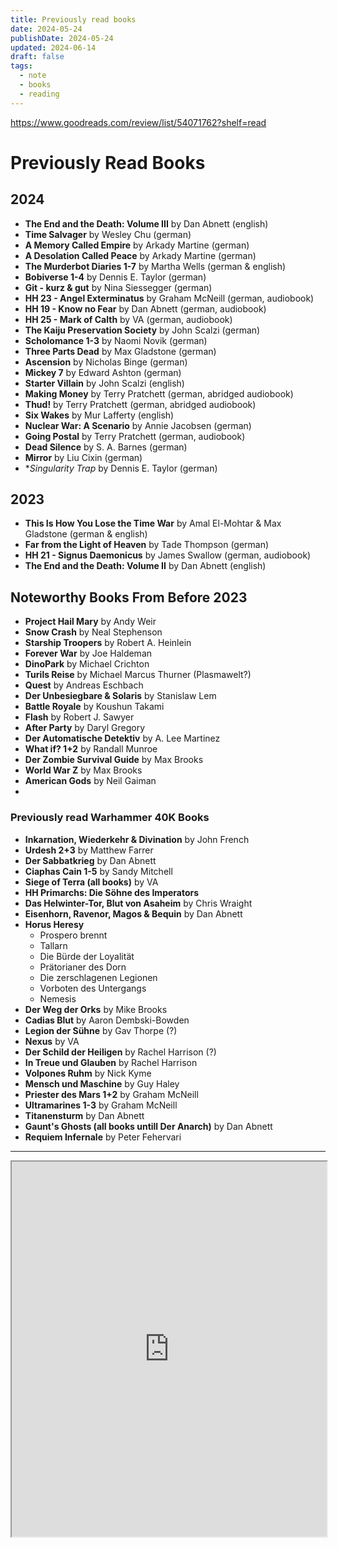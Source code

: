 ```yaml
---
title: Previously read books
date: 2024-05-24
publishDate: 2024-05-24
updated: 2024-06-14
draft: false
tags:
  - note
  - books
  - reading
---
```


https://www.goodreads.com/review/list/54071762?shelf=read
 
# Previously Read Books

## 2024

- **The End and the Death: Volume III** by Dan Abnett (english)
- **Time Salvager** by Wesley Chu (german)
- **A Memory Called Empire** by Arkady Martine (german)
- **A Desolation Called Peace** by Arkady Martine (german)
- **The Murderbot Diaries 1-7** by Martha Wells (german & english)
- **Bobiverse 1-4** by Dennis E. Taylor (german)
- **Git - kurz & gut** by Nina Siessegger (german)
- **HH 23 - Angel Exterminatus** by Graham McNeill (german, audiobook)
- **HH 19 - Know no Fear** by Dan Abnett (german, audiobook)
- **HH 25 - Mark of Calth** by VA (german, audiobook)
- **The Kaiju Preservation Society** by John Scalzi (german)
- **Scholomance 1-3** by Naomi Novik (german)
- **Three Parts Dead** by Max Gladstone (german)
- **Ascension** by Nicholas Binge (german)
- **Mickey 7** by Edward Ashton (german)
- **Starter Villain** by John Scalzi (english)
- **Making Money** by Terry Pratchett (german, abridged audiobook)
- **Thud!** by Terry Pratchett (german, abridged audiobook)
- **Six Wakes** by Mur Lafferty (english)
- **Nuclear War: A Scenario** by Annie Jacobsen (german)
- **Going Postal** by Terry Pratchett (german, audiobook)
- **Dead Silence** by S. A. Barnes (german)
- **Mirror** by Liu Cixin (german)
- **Singularity Trap* by Dennis E. Taylor (german)

## 2023

- **This Is How You Lose the Time War** by Amal El-Mohtar & Max Gladstone (german & english)
- **Far from the Light of Heaven** by Tade Thompson (german)
- **HH 21 - Signus Daemonicus** by James Swallow (german, audiobook)
- **The End and the Death: Volume II** by Dan Abnett (english)

## Noteworthy Books From Before 2023

- **Project Hail Mary** by Andy Weir
- **Snow Crash** by Neal Stephenson
- **Starship Troopers** by Robert A. Heinlein
- **Forever War** by Joe Haldeman
- **DinoPark** by Michael Crichton
- **Turils Reise** by Michael Marcus Thurner (Plasmawelt?)
- **Quest** by Andreas Eschbach
- **Der Unbesiegbare & Solaris** by Stanislaw Lem
- **Battle Royale** by Koushun Takami
- **Flash** by Robert J. Sawyer
- **After Party** by Daryl Gregory
- **Der Automatische Detektiv** by A. Lee Martinez
- **What if? 1+2** by Randall Munroe
- **Der Zombie Survival Guide** by Max Brooks
- **World War Z** by Max Brooks
- **American Gods** by Neil Gaiman
- 

### Previously read Warhammer 40K Books

- **Inkarnation, Wiederkehr & Divination** by John French
- **Urdesh 2+3** by Matthew Farrer
- **Der Sabbatkrieg** by Dan Abnett
- **Ciaphas Cain 1-5** by Sandy Mitchell
- **Siege of Terra (all books)** by VA
- **HH Primarchs: Die Söhne des Imperators**
- **Das Helwinter-Tor, Blut von Asaheim** by Chris Wraight
- **Eisenhorn, Ravenor, Magos & Bequin** by Dan Abnett
- **Horus Heresy**
	- Prospero brennt
	- Tallarn
	- Die Bürde der Loyalität
	- Prätorianer des Dorn
	- Die zerschlagenen Legionen
	- Vorboten des Untergangs
	- Nemesis
- **Der Weg der Orks** by Mike Brooks
- **Cadias Blut** by Aaron Dembski-Bowden
- **Legion der Sühne** by Gav Thorpe (?)
- **Nexus** by VA
- **Der Schild der Heiligen** by Rachel Harrison (?)
- **In Treue und Glauben** by Rachel Harrison
- **Volpones Ruhm** by Nick Kyme
- **Mensch und Maschine** by Guy Haley
- **Priester des Mars 1+2** by Graham McNeill
- **Ultramarines 1-3** by Graham McNeill
- **Titanensturm** by Dan Abnett
- **Gaunt's Ghosts (all books untill Der Anarch)** by Dan Abnett
- **Requiem Infernale** by Peter Fehervari

---

<iframe
  src="https://www.goodreads.com/review/list/54071762?shelf=read"
  style="width:100%; height:600px;"
></iframe>